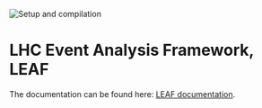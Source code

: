 ![Setup and compilation](https://github.com/LEAF-HQ/LEAF/actions/workflows/main.yml/badge.svg)

# LHC Event Analysis Framework, LEAF

The documentation can be found here: [LEAF documentation](https://leaf-hq.github.io/LEAF/).
